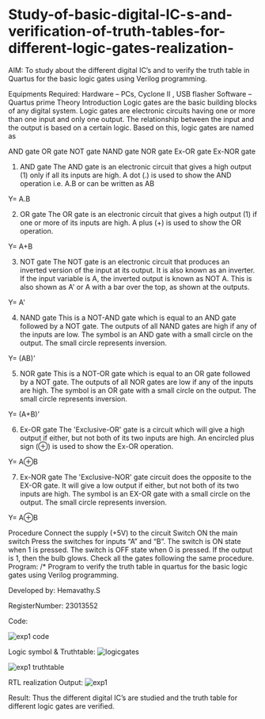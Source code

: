 # Study-of-basic-digital-IC-s-and-verification-of-truth-tables-for-different-logic-gates-realization-
 AIM:
To study about the different digital IC’s and to verify the truth table in Quartus for the basic logic gates using Verilog programming.

Equipments Required:
Hardware – PCs, Cyclone II , USB flasher
Software – Quartus prime
Theory
Introduction
Logic gates are the basic building blocks of any digital system. Logic gates are electronic circuits having one or more than one input and only one output. The relationship between the input and the output is based on a certain logic. Based on this, logic gates are named as

AND gate
OR gate
NOT gate
NAND gate
NOR gate
Ex-OR gate
Ex-NOR gate
1) AND gate
The AND gate is an electronic circuit that gives a high output (1) only if all its inputs are high. A dot (.) is used to show the AND operation i.e. A.B or can be written as AB

Y= A.B

2) OR gate
The OR gate is an electronic circuit that gives a high output (1) if one or more of its inputs are high. A plus (+) is used to show the OR operation.

Y= A+B

3) NOT gate
The NOT gate is an electronic circuit that produces an inverted version of the input at its output. It is also known as an inverter. If the input variable is A, the inverted output is known as NOT A. This is also shown as A' or A with a bar over the top, as shown at the outputs.

Y= A'

4) NAND gate
This is a NOT-AND gate which is equal to an AND gate followed by a NOT gate. The outputs of all NAND gates are high if any of the inputs are low. The symbol is an AND gate with a small circle on the output. The small circle represents inversion.

Y= (AB)’

5) NOR gate
This is a NOT-OR gate which is equal to an OR gate followed by a NOT gate. The outputs of all NOR gates are low if any of the inputs are high. The symbol is an OR gate with a small circle on the output. The small circle represents inversion.

Y= (A+B)’

6) Ex-OR gate
The 'Exclusive-OR' gate is a circuit which will give a high output if either, but not both of its two inputs are high. An encircled plus sign (⊕) is used to show the Ex-OR operation.

Y= A⊕B

7) Ex-NOR gate
The 'Exclusive-NOR' gate circuit does the opposite to the EX-OR gate. It will give a low output if either, but not both of its two inputs are high. The symbol is an EX-OR gate with a small circle on the output. The small circle represents inversion.

Y= A⊕B

Procedure
Connect the supply (+5V) to the circuit
Switch ON the main switch
Press the switches for inputs “A” and “B”. The switch is ON state when 1 is pressed. The switch is OFF state when 0 is pressed.
If the output is 1, then the bulb glows.
Check all the gates following the same procedure.
Program:
/*
Program to verify the truth table in quartus for the basic logic gates using Verilog programming.


Developed by: Hemavathy.S


RegisterNumber: 23013552

Code:


![exp1 code](https://github.com/Hemaatchu/Study-of-basic-digital-IC-s-and-verification-of-truth-tables-for-different-logic-gates-realization-/assets/147328300/a9db1102-ce52-4af3-be92-981ef0cd1086)

Logic symbol & Truthtable:
![logicgates](https://github.com/Hemaatchu/Study-of-basic-digital-IC-s-and-verification-of-truth-tables-for-different-logic-gates-realization-/assets/147328300/4cbe7969-eb73-4d49-a5e9-8fffd9fa12a9)

![exp1 truthtable](https://github.com/Hemaatchu/Study-of-basic-digital-IC-s-and-verification-of-truth-tables-for-different-logic-gates-realization-/assets/147328300/8f010122-80fd-4466-b53d-a3d00b8395e9)

RTL realization
Output:
![exp1](https://github.com/Hemaatchu/Study-of-basic-digital-IC-s-and-verification-of-truth-tables-for-different-logic-gates-realization-/assets/147328300/87029d1d-eeaa-494e-a84b-665930ad09ae)


Result:
Thus the different digital IC’s are studied and the truth table for different logic gates are verified.
